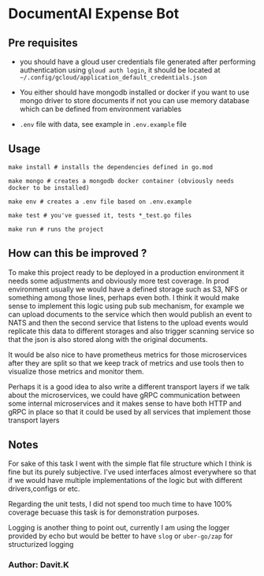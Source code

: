 # DocumentAI Expense Bot

## Pre requisites
- you should have a gloud user credentials file generated after performing authentication using `gloud auth login`, it should be located at `~/.config/gcloud/application_default_credentials.json`

- You either should have mongodb installed or docker if you want to use mongo driver to store documents if not you can use memory database which can be defined from environment variables

- `.env` file with data, see example in `.env.example` file


## Usage

```shell
make install # installs the dependencies defined in go.mod

make mongo # creates a mongodb docker container (obviously needs docker to be installed)

make env # creates a .env file based on .env.example

make test # you've guessed it, tests *_test.go files

make run # runs the project

```

## How can this be improved ?

To make this project ready to be deployed in a production environment it needs some adjustments and obviously more test coverage. In prod environment usually we would have a defined storage such as S3, NFS or something among those lines, perhaps even both. I think it would make sense to implement this logic using pub sub mechanism, for example we can upload documents to the service which then would publish an event to NATS and then the second service that listens to the upload events would replicate this data to different storages and also trigger scanning service so that the json is also stored along with the original documents.

It would be also nice to have prometheus metrics for those microservices after they are split so that we keep track of metrics and use tools then to visualize those metrics and monitor them.

Perhaps it is a good idea to also write a different transport layers if we talk about the microservices, we could have gRPC communication between some internal microservices and it makes sense to have both HTTP and gRPC in place so that it could be used by all services that implement those transport layers

## Notes

For sake of this task I went with the simple flat file structure which I think is fine but its purely subjective. I've used interfaces almost everywhere so that if we would have multiple implementations of the logic but with different drivers,configs or etc.

Regarding the unit tests, I did not spend too much time to have 100% coverage becuase this task is for demonstration purposes.

Logging is another thing to point out, currently I am using the logger provided by echo but would be better to have `slog` or `uber-go/zap` for structurized logging

### Author: Davit.K